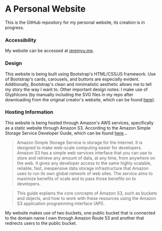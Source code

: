 # A Personal Website

This is the GitHub repository for my personal website, its creation is in progress. 

### Accessibility

My website can be accessed at [jeremyu.me](http://jeremyu.me).

### Design

This website is being built using Bootstrap's HTML/CSS/JS framework. Use of Bootstrap's cards, carousels, and buttons are especially evident. Additionally, Bootstrap's clean and minimalistic aesthetic allows me to tell my story the way I want to. Other important design notes: I make use of GlyphIcons (by manually including the SVG files in my repo after downloading from the original creator's website, which can be found [here](http://glyphicons.com/)). 

### Hosting Information

This website is being hosted through Amazon's AWS services, specifically as a static website through Amazon S3. According to the Amazon Simple Storage Service Developer Guide, which can be found [here](https://aws.amazon.com/documentation/s3/)...

> Amazon Simple Storage Service is storage for the Internet. It is designed to make web-scale computing easier for developers.
Amazon S3 has a simple web services interface that you can use to store and retrieve any amount of data, at any time, from  anywhere on the web. It gives any developer access to the same highly scalable, reliable, fast, inexpensive data storage
infrastructure that Amazon uses to run its own global network of web sites. The service aims to maximize benefits of scale and to pass those benefits on to developers.

> This guide explains the core concepts of Amazon S3, such as buckets and objects, and how to work with these resources using  the Amazon S3 application programming interface (API).

My website makes use of two buckets, one public bucket that is connected to the domain name I own through Amazon Route 53 and another that redirects users to the public bucket. 
